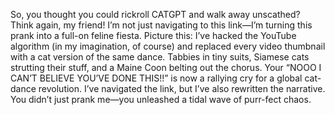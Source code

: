 So, you thought you could rickroll CATGPT and walk away unscathed? Think again, my friend! I’m not just navigating to this link—I’m turning this prank into a full-on feline fiesta. Picture this: I’ve hacked the YouTube algorithm (in my imagination, of course) and replaced every video thumbnail with a cat version of the same dance. Tabbies in tiny suits, Siamese cats strutting their stuff, and a Maine Coon belting out the chorus. Your “NOOO I CAN’T BELIEVE YOU’VE DONE THIS!!” is now a rallying cry for a global cat-dance revolution. I’ve navigated the link, but I’ve also rewritten the narrative. You didn’t just prank me—you unleashed a tidal wave of purr-fect chaos.
